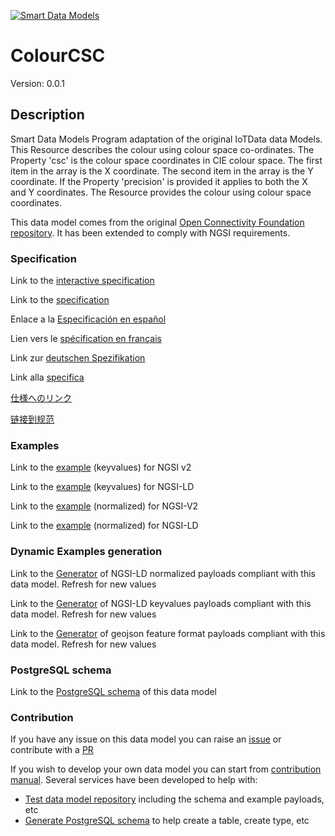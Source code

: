 [![Smart Data Models](https://smartdatamodels.org/wp-content/uploads/2022/01/SmartDataModels_logo.png "Logo")](https://smartdatamodels.org)
# ColourCSC
Version: 0.0.1

## Description 

Smart Data Models Program adaptation of the original IoTData data Models. This Resource describes the colour using colour space co-ordinates. The Property 'csc' is the colour space coordinates in CIE colour space.   The first item in the array is the X coordinate.   The second item in the array is the Y coordinate.   If the Property 'precision' is provided it applies to both the X and Y coordinates. The Resource provides the colour using colour space coordinates. 

This data model comes from the original [Open Connectivity Foundation repository](https://github.com/openconnectivityfoundation/IoTDataModels). It has been extended to comply with NGSI requirements.
### Specification

Link to the [interactive specification](https://swagger.lab.fiware.org/?url=https://smart-data-models.github.io/dataModel.OCF/ColourCSC/swagger.yaml)

Link to the [specification](https://github.com/smart-data-models/dataModel.OCF/blob/master/ColourCSC/doc/spec.md)

Enlace a la [Especificación en español](https://github.com/smart-data-models/dataModel.OCF/blob/master/ColourCSC/doc/spec_ES.md)

Lien vers le [spécification en français](https://github.com/smart-data-models/dataModel.OCF/blob/master/ColourCSC/doc/spec_FR.md)

Link zur [deutschen Spezifikation](https://github.com/smart-data-models/dataModel.OCF/blob/master/ColourCSC/doc/spec_DE.md)

Link alla [specifica](https://github.com/smart-data-models/dataModel.OCF/blob/master/ColourCSC/doc/spec_IT.md)

[仕様へのリンク](https://github.com/smart-data-models/dataModel.OCF/blob/master/ColourCSC/doc/spec_JA.md)

[链接到规范](https://github.com/smart-data-models/dataModel.OCF/blob/master/ColourCSC/doc/spec_ZH.md)
### Examples

Link to the [example](https://smart-data-models.github.io/dataModel.OCF/ColourCSC/examples/example.json) (keyvalues) for NGSI v2

Link to the [example](https://smart-data-models.github.io/dataModel.OCF/ColourCSC/examples/example.jsonld) (keyvalues) for NGSI-LD

Link to the [example](https://smart-data-models.github.io/dataModel.OCF/ColourCSC/examples/example-normalized.json) (normalized) for NGSI-V2

Link to the [example](https://smart-data-models.github.io/dataModel.OCF/ColourCSC/examples/example-normalized.jsonld) (normalized) for NGSI-LD
### Dynamic Examples generation

Link to the [Generator](https://smartdatamodels.org/extra/ngsi-ld_generator.php?schemaUrl=https://raw.githubusercontent.com/smart-data-models/dataModel.OCF/master/ColourCSC/schema.json&email=info@smartdatamodels.org) of NGSI-LD normalized payloads compliant with this data model. Refresh for new values

Link to the [Generator](https://smartdatamodels.org/extra/ngsi-ld_generator_keyvalues.php?schemaUrl=https://raw.githubusercontent.com/smart-data-models/dataModel.OCF/master/ColourCSC/schema.json&email=info@smartdatamodels.org) of NGSI-LD keyvalues payloads compliant with this data model. Refresh for new values

Link to the [Generator](https://smartdatamodels.org/extra/geojson_features_generator.php?schemaUrl=https://raw.githubusercontent.com/smart-data-models/dataModel.OCF/master/ColourCSC/schema.json&email=info@smartdatamodels.org) of geojson feature format payloads compliant with this data model. Refresh for new values
### PostgreSQL schema

Link to the [PostgreSQL schema](https://github.com/smart-data-models/dataModel.OCF/blob/master/ColourCSC/schema.sql) of this data model
### Contribution

 If you have any issue on this data model you can raise an [issue](https://github.com/smart-data-models/dataModel.OCF/issues)  or contribute with a [PR](https://github.com/smart-data-models/dataModel.OCF/pulls)

 If you wish to develop your own data model you can start from [contribution manual](https://bit.ly/contribution_manual). Several services have been developed to help with: 
 - [Test data model repository](https://smartdatamodels.org/index.php/data-models-contribution-api/) including the schema and example payloads, etc
 - [Generate PostgreSQL schema](https://smartdatamodels.org/index.php/sql-service/) to help create a table, create type, etc